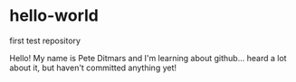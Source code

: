 # hello-world
first test repository

Hello!  My name is Pete Ditmars and I'm learning about github... heard a lot about it, but haven't committed anything yet!

